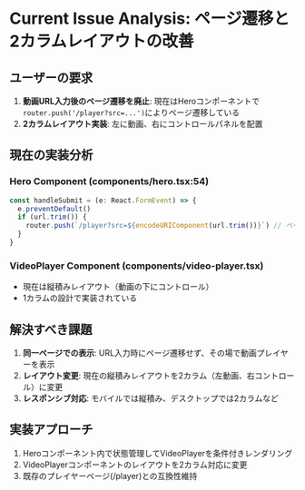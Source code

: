 # Current Issue Analysis: ページ遷移と2カラムレイアウトの改善

## ユーザーの要求
1. **動画URL入力後のページ遷移を廃止**: 現在はHeroコンポーネントで`router.push('/player?src=...')`によりページ遷移している
2. **2カラムレイアウト実装**: 左に動画、右にコントロールパネルを配置

## 現在の実装分析

### Hero Component (components/hero.tsx:54)
```typescript
const handleSubmit = (e: React.FormEvent) => {
  e.preventDefault()
  if (url.trim()) {
    router.push(`/player?src=${encodeURIComponent(url.trim())}`) // ページ遷移発生
  }
}
```

### VideoPlayer Component (components/video-player.tsx)
- 現在は縦積みレイアウト（動画の下にコントロール）
- 1カラムの設計で実装されている

## 解決すべき課題
1. **同一ページでの表示**: URL入力時にページ遷移せず、その場で動画プレイヤーを表示
2. **レイアウト変更**: 現在の縦積みレイアウトを2カラム（左動画、右コントロール）に変更
3. **レスポンシブ対応**: モバイルでは縦積み、デスクトップでは2カラムなど

## 実装アプローチ
1. Heroコンポーネント内で状態管理してVideoPlayerを条件付きレンダリング
2. VideoPlayerコンポーネントのレイアウトを2カラム対応に変更
3. 既存のプレイヤーページ(/player)との互換性維持